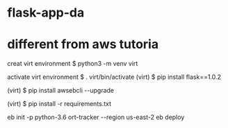 # flask-app-da
# different from aws tutoria

creat virt environment
$ python3 -m venv virt

activate  virt environment
$ . virt/bin/activate
(virt) $ pip install flask==1.0.2

(virt) $ pip install awsebcli --upgrade

(virt) $ pip install -r requirements.txt


eb init -p python-3.6 ort-tracker --region us-east-2
eb deploy

